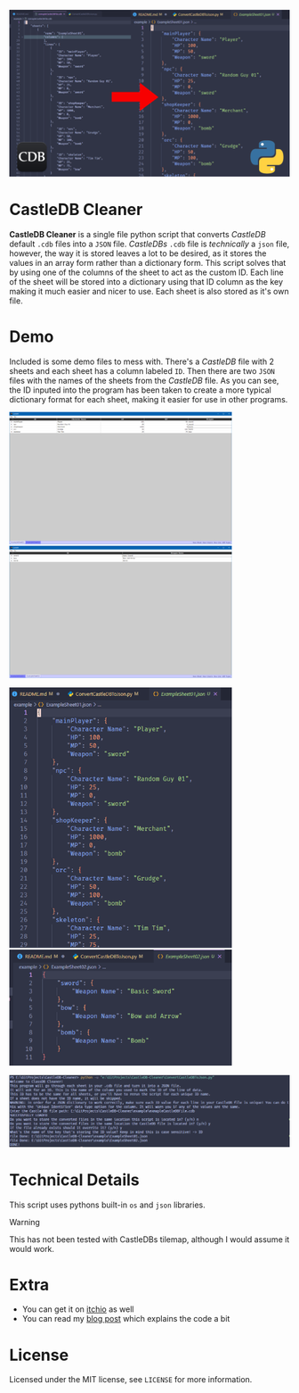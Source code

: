 ![CastleDB Cleaner Logo](images/CastleDBToJsonComparison.png)

# CastleDB Cleaner
**CastleDB Cleaner** is a single file python script that converts *CastleDB* default `.cdb` files into a `JSON` file. *CastleDBs* `.cdb` file is *technically* a `json` file, however, the way it is stored leaves a lot to be desired, as it stores the values in an array form rather than a dictionary form. This script solves that by using one of the columns of the sheet to act as the custom ID. Each line of the sheet will be stored into a dictionary using that ID column as the key making it much easier and nicer to use. Each sheet is also stored as it's own file.

# Demo
Included is some demo files to mess with. There's a *CastleDB* file with 2 sheets and each sheet has a column labeled `ID`. Then there are two `JSON` files with the names of the sheets from the *CastleDB* file. As you can see, the ID inputed into the program has been taken to create a more typical dictionary format for each sheet, making it easier for use in other programs.

<p float="left">
  <img src="images/CastleDBSheet01.PNG" width="400" />
  <img src="images/CastleDBSheet02.PNG" width="400" /> 
</p>

<p float="left">
  <img src="images/ConvertedSheet01.PNG" width="400" />
  <img src="images/ConvertedSheet02.PNG" width="400" /> 
</p>

![Screenshot of an example run from the console](images/ConsoleOutput.PNG)

# Technical Details
This script uses pythons built-in `os` and `json` libraries.

> [!WARNING]  
> This has not been tested with CastleDBs tilemap, although I would assume it would work.

# Extra
- You can get it on [itchio](https://minoqi/itchi.io/castledb-cleaner) as well
- You can read my [blog post](https://minoqi.vercel.app/posts/castledb-to-json-converter/) which explains the code a bit

# License
Licensed under the MIT license, see `LICENSE` for more information.
